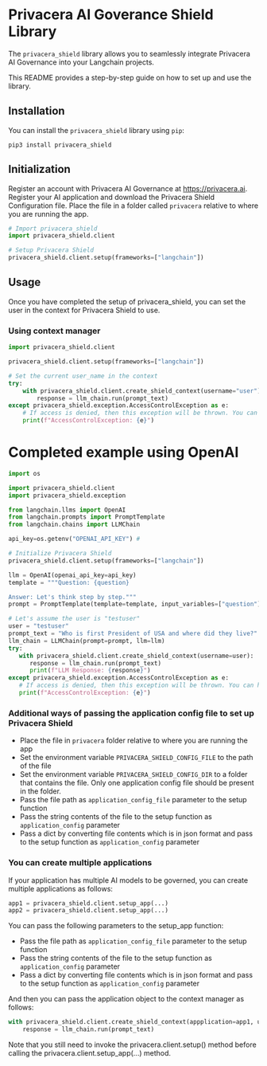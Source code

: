 # Privacera AI Goverance Shield Library

The `privacera_shield` library allows you to seamlessly integrate Privacera AI Governance into your Langchain projects. 

This README provides a step-by-step guide on how to set up and use the library.

## Installation

You can install the `privacera_shield` library using `pip`:

```shell
pip3 install privacera_shield
```

## Initialization
Register an account with Privacera AI Governance at https://privacera.ai. Register your AI application and 
download the Privacera Shield Configuration file. Place the file in a folder called `privacera` relative to 
where you are running the app.

```python
# Import privacera_shield
import privacera_shield.client

# Setup Privacera Shield
privacera_shield.client.setup(frameworks=["langchain"])
```

## Usage
Once you have completed the setup of privacera_shield, you can set the user in the context 
for Privacera Shield to use.

### Using context manager

```python
import privacera_shield.client

privacera_shield.client.setup(frameworks=["langchain"])

# Set the current user_name in the context
try:
    with privacera_shield.client.create_shield_context(username="user"):
        response = llm_chain.run(prompt_text)
except privacera_shield.exception.AccessControlException as e:
    # If access is denied, then this exception will be thrown. You can handle it accordingly.
    print(f"AccessControlException: {e}")
```

# Completed example using OpenAI

```python
import os

import privacera_shield.client
import privacera_shield.exception

from langchain.llms import OpenAI
from langchain.prompts import PromptTemplate
from langchain.chains import LLMChain

api_key=os.getenv("OPENAI_API_KEY") # 

# Initialize Privacera Shield
privacera_shield.client.setup(frameworks=["langchain"])

llm = OpenAI(openai_api_key=api_key)
template = """Question: {question}

Answer: Let's think step by step."""
prompt = PromptTemplate(template=template, input_variables=["question"])

# Let's assume the user is "testuser"
user = "testuser"
prompt_text = "Who is first President of USA and where did they live?"
llm_chain = LLMChain(prompt=prompt, llm=llm)
try:
   with privacera_shield.client.create_shield_context(username=user):
      response = llm_chain.run(prompt_text)
      print(f"LLM Response: {response}")
except privacera_shield.exception.AccessControlException as e:
   # If access is denied, then this exception will be thrown. You can handle it accordingly.
   print(f"AccessControlException: {e}")

```

### Additional ways of passing the application config file to set up Privacera Shield
- Place the file in ```privacera``` folder relative to where you are running the app
- Set the environment variable ```PRIVACERA_SHIELD_CONFIG_FILE``` to the path of the file
- Set the environment variable ```PRIVACERA_SHIELD_CONFIG_DIR``` to a folder that contains the file. Only one
  application config file should be present in the folder.
- Pass the file path as ```application_config_file``` parameter to the setup function
- Pass the string contents of the file to the setup function as ```application_config``` parameter
- Pass a dict by converting file contents which is in json format and pass to the setup function as 
  ```application_config``` parameter

### You can create multiple applications

If your application has multiple AI models to be governed, you can create multiple applications as follows:

```python
app1 = privacera_shield.client.setup_app(...)
app2 = privacera_shield.client.setup_app(...)
```
You can pass the following parameters to the setup_app function:
- Pass the file path as ```application_config_file``` parameter to the setup function
- Pass the string contents of the file to the setup function as ```application_config``` parameter
- Pass a dict by converting file contents which is in json format and pass to the setup function as 
  ```application_config``` parameter

And then you can pass the application object to the context manager as follows:

```python
with privacera_shield.client.create_shield_context(appplication=app1, username="user"):
    response = llm_chain.run(prompt_text)
```

Note that you still need to invoke the privacera.client.setup() method before calling the 
privacera.client.setup_app(...) method.
